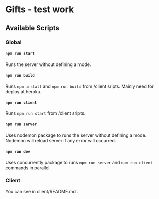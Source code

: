 # Gifts - test work

## Available Scripts

### Global

#### `npm run start`

Runs the server without defining a mode.

#### `npm run build`

Runs `npm install` and `npm run build` from /client sripts. Mainly need for deploy at heroku.

#### `npm run client`

Runs `npm run start` from /client sripts.

#### `npm run server`

Uses nodemon package to runs the server without defining a mode.
Nodemon will reload server if any error will occurred.

#### `npm run dev`

Uses concurrently package to runs `npm run server` and `npm run client` commands in parallel.

### Client

You can see in client/README.md .
